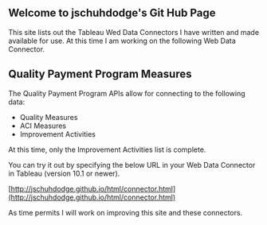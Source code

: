 ## Welcome to jschuhdodge's Git Hub Page

This site lists out the Tableau Wed Data Connectors I have written and made available for use.  At this time I am working on the following Web Data Connector.

## Quality Payment Program Measures

The Quality Payment Program APIs allow for connecting to the following data:
- Quality Measures
- ACI Measures
- Improvement Activities

At this time, only the Improvement Activities list is complete.

You can try it out by specifying the below URL in your Web Data Connector in Tableau (version 10.1 or newer).

[http://jschuhdodge.github.io/html/connector.html](http://jschuhdodge.github.io/html/connector.html)

As time permits I will work on improving this site and these connectors.
